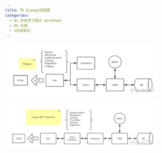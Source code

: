```yaml
---
title: 附 Django流程图
categories:
  - 01.开发学习笔记 markdown
  - 09.后端
  - x总结笔记
---
```


![](https://raw.githubusercontent.com/ayrikiya/pic-store/main/note/15498785060159.jpg)

![](https://raw.githubusercontent.com/ayrikiya/pic-store/main/note/15498785060273.jpg)